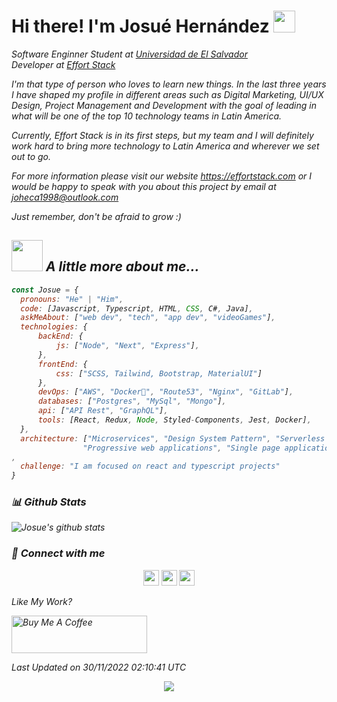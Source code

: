 # Hi there! I'm Josué Hernández <img src="https://github.com/TheDudeThatCode/TheDudeThatCode/blob/master/Assets/Hi.gif" width="35" />


<p><em>Software Enginner Student at <a href="https://www.ues.edu.sv/">Universidad de El Salvador</a>
</br>Developer at <a href="https://www.effortstack.com">Effort Stack</a>

I'm that type of person who loves to learn new things. In the last three years I have shaped my profile in different areas such as Digital Marketing, UI/UX Design, Project Management and Development with the goal of leading in what will be one of the top 10 technology teams in Latin America.

Currently, Effort Stack is in its first steps, but my team and I will definitely work hard to bring more technology to Latin America and wherever we set out to go.

For more information please visit our website https://effortstack.com or I would be happy to speak with you about this project by email at joheca1998@outlook.com

Just remember, don't be afraid to grow :)

## <img src="https://media.giphy.com/media/VgCDAzcKvsR6OM0uWg/giphy.gif" width="50"> A little more about me...  

```javascript
const Josue = {
  pronouns: "He" | "Him",
  code: [Javascript, Typescript, HTML, CSS, C#, Java],
  askMeAbout: ["web dev", "tech", "app dev", "videoGames"],
  technologies: {
      backEnd: {
          js: ["Node", "Next", "Express"],
      },
      frontEnd: {
          css: ["SCSS, Tailwind, Bootstrap, MaterialUI"]
      },
      devOps: ["AWS", "Docker🐳", "Route53", "Nginx", "GitLab"],
      databases: ["Postgres", "MySql", "Mongo"],
      api: ["API Rest", "GraphQL"],
      tools: [React, Redux, Node, Styled-Components, Jest, Docker],
  },
  architecture: ["Microservices", "Design System Pattern", "Serverless Architecture", 
                "Progressive web applications", "Single page applications"],
,
  challenge: "I am focused on react and typescript projects"
}
```
### 📊 Github Stats
![Josue's github stats](https://github-readme-stats.vercel.app/api?username=JHDEZ1108&show_icons=true&theme=dracula&hide=stars,issues)
 
### 🔗 **Connect with me**
<p align=center><a href="https://www.twitter.com/jhdez1108"><img src="https://img.shields.io/badge/twitter-%231DA1F2.svg?&style=for-the-badge&logo=twitter&logoColor=white" height=25></a> <a href="https://www.linkedin.com/in/jhdez1108"><img src="https://img.shields.io/badge/linkedin-%230077B5.svg?&style=for-the-badge&logo=linkedin&logoColor=white" height=25></a> <a href="https://www.instagram.com/jhdez1108/"><img src="https://img.shields.io/badge/instagram-%23E4405F.svg?&style=for-the-badge&logo=instagram&logoColor=white" height=25></a></p>
  
  Like My Work?

<a href="https://www.buymeacoffee.com/joheca1998" target="_blank"><img src="https://cdn.buymeacoffee.com/buttons/v2/default-yellow.png" alt="Buy Me A Coffee" height="60px" width="217px" ></a>
 
 Last Updated on 30/11/2022 02:10:41 UTC
 <p align="center">
  <img src="https://capsule-render.vercel.app/api?type=waving&color=gradient&height=60&section=footer"/>
</p>
